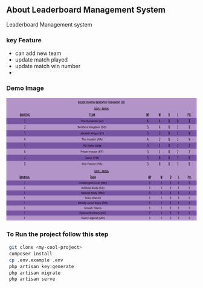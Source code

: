 ## About Leaderboard Management System

<p>Leaderboard Management system</p>

### key Feature
- can add new team
- update match played
- update match win number
- 



### Demo Image 
<img src="./ss.png" > 






### To Run the project follow this step
```bash
 git clone <my-cool-project>
 composer install
 cp .env.example .env
 php artisan key:generate
 php artisan migrate
 php artisan serve

```
